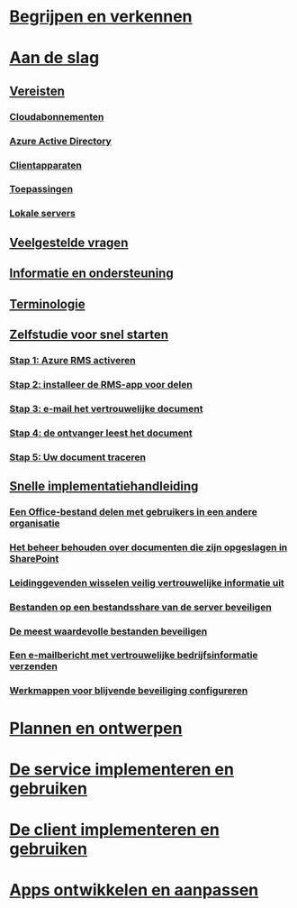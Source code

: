 # [Begrijpen en verkennen](/rights-management/understand-explore/azure-rights-management)
# [Aan de slag](requirements-azure-rms.md)
## [Vereisten](requirements-azure-rms.md)
### [Cloudabonnementen](requirements-subscriptions.md)
### [Azure Active Directory](requirements-azure-ad.md)
### [Clientapparaten](requirements-client-devices.md)
### [Toepassingen](requirements-applications.md)
### [Lokale servers ](requirements-servers.md)
## [Veelgestelde vragen](faqs.md)
## [Informatie en ondersteuning](information-support.md)
## [Terminologie](terminology.md)
## [Zelfstudie voor snel starten](quick-start-tutorial.md)
### [Stap 1: Azure RMS activeren](tutorial-step1.md)
### [Stap 2: installeer de RMS-app voor delen](tutorial-step2.md)
### [Stap 3: e-mail het vertrouwelijke document](tutorial-step3.md)
### [Stap 4: de ontvanger leest het document](tutorial-step4.md)
### [Stap 5: Uw document traceren](tutorial-step5.md)
## [Snelle implementatiehandleiding](rapid-deployment-guide.md)
### [Een Office-bestand delen met gebruikers in een andere organisatie](scenario-share-office-file-externally.md)
### [Het beheer behouden over documenten die zijn opgeslagen in SharePoint](scenario-sharepoint.md)
### [Leidinggevenden wisselen veilig vertrouwelijke informatie uit](scenario-executives-email.md)
### [Bestanden op een bestandsshare van de server beveiligen](scenario-fci.md)
### [De meest waardevolle bestanden beveiligen](scenario-secure-most-valuable-files.md)
### [Een e-mailbericht met vertrouwelijke bedrijfsinformatie verzenden](scenario-company-confidential-email.md)
### [Werkmappen voor blijvende beveiliging configureren](scenario-work-folders.md)
# [Plannen en ontwerpen](/rights-management/plan-design/deployment-roadmap)
# [De service implementeren en gebruiken](/rights-management/deploy-use/activate-service)
# [De client implementeren en gebruiken](/rights-management/rms-client/use-client)
# [Apps ontwikkelen en aanpassen](/rights-management/develop/developers-guide)


<!--HONumber=Jun16_HO4-->


